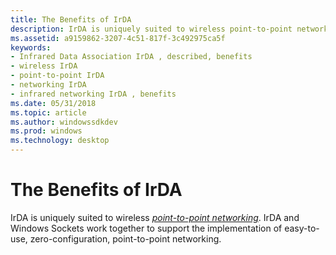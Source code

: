 ```yaml
---
title: The Benefits of IrDA
description: IrDA is uniquely suited to wireless point-to-point networking. IrDA and Windows Sockets work together to support the implementation of easy-to-use, zero-configuration, point-to-point networking.
ms.assetid: a9159862-3207-4c51-817f-3c492975ca5f
keywords:
- Infrared Data Association IrDA , described, benefits
- wireless IrDA
- point-to-point IrDA
- networking IrDA
- infrared networking IrDA , benefits
ms.date: 05/31/2018
ms.topic: article
ms.author: windowssdkdev
ms.prod: windows
ms.technology: desktop
---
```


# The Benefits of IrDA

IrDA is uniquely suited to wireless [*point-to-point networking*](p-gly.md#-irda-point-to-point-networking-gly). IrDA and Windows Sockets work together to support the implementation of easy-to-use, zero-configuration, point-to-point networking.

 

 





